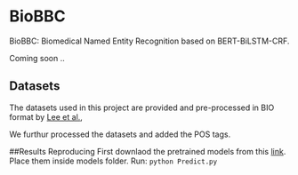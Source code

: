 # BioBBC
BioBBC: Biomedical Named Entity Recognition based on BERT-BiLSTM-CRF.


Coming soon ..

## Datasets
The datasets used in this project are provided and pre-processed in BIO format by [Lee et al.](http://doi.org/10.1093/bioinformatics/btz682),

We furthur processed the datasets and added the POS tags.


##Results Reproducing
First downlaod the pretrained models from this [link](https://drive.google.com/drive/folders/1BXSnDMzPrphriBC7ylJucvWusFEHDLYm?usp=drive_link). Place them inside models folder.
Run:
`python Predict.py`


